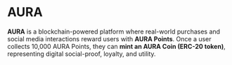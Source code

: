 # AURA
**AURA** is a blockchain-powered platform where real-world purchases and social media interactions reward users with **AURA Points**. Once a user collects 10,000 AURA Points, they can **mint an AURA Coin (ERC-20 token)**, representing digital social-proof, loyalty, and utility.
